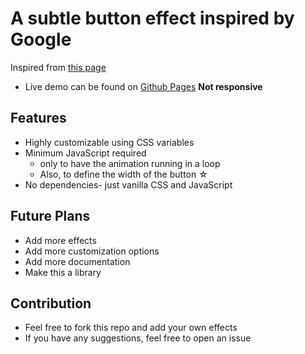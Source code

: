 # A subtle button effect inspired by Google

Inspired from [this page](https://ads.google.com/home/#:~:text=Google%20Ads%20gives%20you%20many%20ways%20to%20be)

- Live demo can be found on [Github Pages](https://ayaantuts.github.io/google-svg-effect)
**Not responsive**

## Features
- Highly customizable using CSS variables
- Minimum JavaScript required
	- only to have the animation running in a loop
	- Also, to define the width of the button &star;
- No dependencies- just vanilla CSS and JavaScript

## Future Plans
- Add more effects
- Add more customization options
- Add more documentation
- Make this a library

## Contribution
- Feel free to fork this repo and add your own effects
- If you have any suggestions, feel free to open an issue